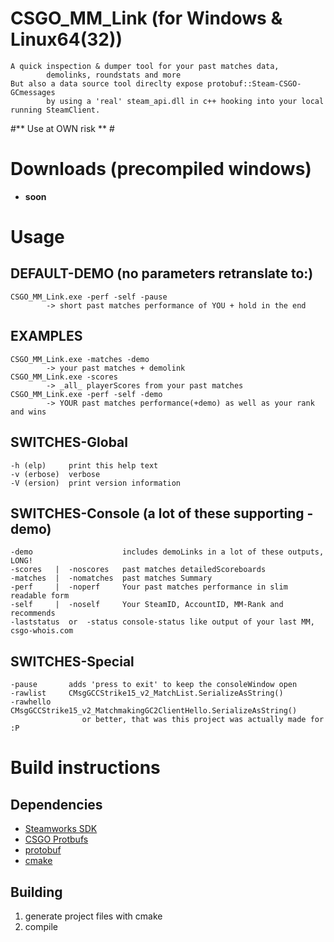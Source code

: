 CSGO_MM_Link (for Windows & Linux64(32))
=========
	A quick inspection & dumper tool for your past matches data,
			demolinks, roundstats and more
	But also a data source tool direclty expose protobuf::Steam-CSGO-GCmessages
			by using a 'real' steam_api.dll in c++ hooking into your local running SteamClient.

#** Use at OWN risk ** #


Downloads (precompiled windows)
=========
* **soon**


Usage
=========
DEFAULT-DEMO (no parameters retranslate to:)
--------
	CSGO_MM_Link.exe -perf -self -pause
			-> short past matches performance of YOU + hold in the end

EXAMPLES
--------
	CSGO_MM_Link.exe -matches -demo
			-> your past matches + demolink
	CSGO_MM_Link.exe -scores
			-> _all_ playerScores from your past matches
	CSGO_MM_Link.exe -perf -self -demo
			-> YOUR past matches performance(+demo) as well as your rank and wins

SWITCHES-Global
--------
	-h (elp)     print this help text
	-v (erbose)  verbose
	-V (ersion)  print version information

SWITCHES-Console (a lot of these supporting -demo)
--------
	-demo                    includes demoLinks in a lot of these outputs, LONG!
	-scores   |  -noscores   past matches detailedScoreboards
	-matches  |  -nomatches  past matches Summary
	-perf     |  -noperf     Your past matches performance in slim readable form
	-self     |  -noself     Your SteamID, AccountID, MM-Rank and recommends
	-laststatus  or  -status console-status like output of your last MM, csgo-whois.com

SWITCHES-Special
--------
	-pause       adds 'press to exit' to keep the consoleWindow open
	-rawlist     CMsgGCCStrike15_v2_MatchList.SerializeAsString()
	-rawhello    CMsgGCCStrike15_v2_MatchmakingGC2ClientHello.SerializeAsString()
					or better, that was this project was actually made for :P




Build instructions
=========
Dependencies
--------
* [Steamworks SDK](https://partner.steamgames.com/home)
* [CSGO Protbufs](https://github.com/SteamDatabase/GameTracking/tree/master/Protobufs/csgo)
* [protobuf](https://developers.google.com/protocol-buffers/docs/downloads)
* [cmake](http://www.cmake.org/download/)

Building
--------
1. generate project files with cmake
2. compile
